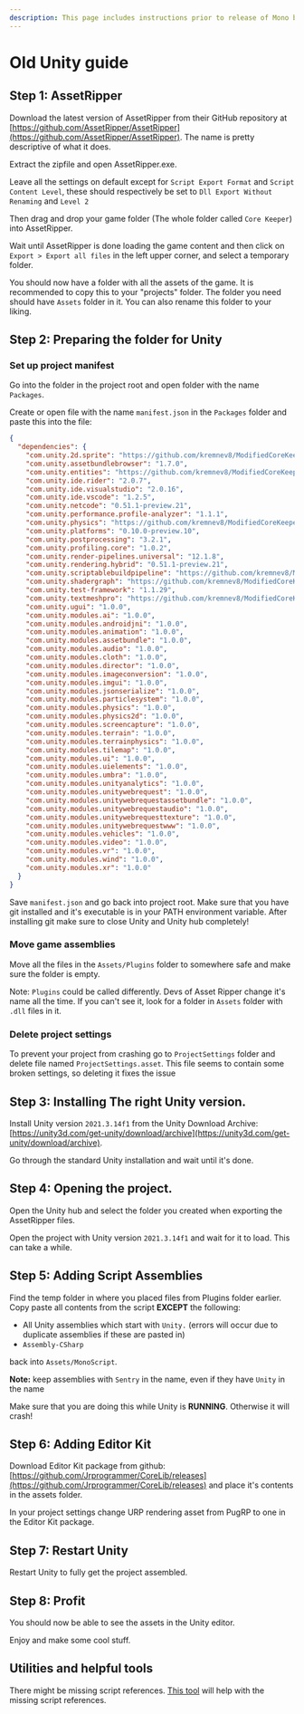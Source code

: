 ```yaml
---
description: This page includes instructions prior to release of Mono build of the game
---
```


# Old Unity guide

## Step 1: AssetRipper

Download the latest version of AssetRipper from their GitHub repository at [https://github.com/AssetRipper/AssetRipper](https://github.com/AssetRipper/AssetRipper). The name is pretty descriptive of what it does.

Extract the zipfile and open AssetRipper.exe.

Leave all the settings on default except for `Script Export Format` and `Script Content Level`, these should respectively be set to `Dll Export Without Renaming` and `Level 2`

Then drag and drop your game folder (The whole folder called `Core Keeper`) into AssetRipper.

Wait until AssetRipper is done loading the game content and then click on `Export > Export all files` in the left upper corner, and select a temporary folder.

You should now have a folder with all the assets of the game. It is recommended to copy this to your "projects" folder. The folder you need should have `Assets` folder in it. You can also rename this folder to your liking.

## Step 2: Preparing the folder for Unity

### Set up project manifest

Go into the folder in the project root and open folder with the name `Packages`.

Create or open file with the name `manifest.json` in the `Packages` folder and paste this into the file:

```json
{
  "dependencies": {
    "com.unity.2d.sprite": "https://github.com/kremnev8/ModifiedCoreKeeperPackages.git?path=/com.unity.2d.sprite@1.0.0",
    "com.unity.assetbundlebrowser": "1.7.0",
    "com.unity.entities": "https://github.com/kremnev8/ModifiedCoreKeeperPackages.git?path=/com.unity.entities@0.51.1-preview.21",
    "com.unity.ide.rider": "2.0.7",
    "com.unity.ide.visualstudio": "2.0.16",
    "com.unity.ide.vscode": "1.2.5",
    "com.unity.netcode": "0.51.1-preview.21",
    "com.unity.performance.profile-analyzer": "1.1.1",
    "com.unity.physics": "https://github.com/kremnev8/ModifiedCoreKeeperPackages.git?path=/com.unity.physics@0.51.1-preview.21",
    "com.unity.platforms": "0.10.0-preview.10",
    "com.unity.postprocessing": "3.2.1",
    "com.unity.profiling.core": "1.0.2",
    "com.unity.render-pipelines.universal": "12.1.8",
    "com.unity.rendering.hybrid": "0.51.1-preview.21",
    "com.unity.scriptablebuildpipeline": "https://github.com/kremnev8/ModifiedCoreKeeperPackages.git?path=/com.unity.scriptablebuildpipeline@1.19.2",
    "com.unity.shadergraph": "https://github.com/kremnev8/ModifiedCoreKeeperPackages.git?path=/com.unity.shadergraph@12.1.8",
    "com.unity.test-framework": "1.1.29",
    "com.unity.textmeshpro": "https://github.com/kremnev8/ModifiedCoreKeeperPackages.git?path=/com.unity.textmeshpro@3.0.6",
    "com.unity.ugui": "1.0.0",
    "com.unity.modules.ai": "1.0.0",
    "com.unity.modules.androidjni": "1.0.0",
    "com.unity.modules.animation": "1.0.0",
    "com.unity.modules.assetbundle": "1.0.0",
    "com.unity.modules.audio": "1.0.0",
    "com.unity.modules.cloth": "1.0.0",
    "com.unity.modules.director": "1.0.0",
    "com.unity.modules.imageconversion": "1.0.0",
    "com.unity.modules.imgui": "1.0.0",
    "com.unity.modules.jsonserialize": "1.0.0",
    "com.unity.modules.particlesystem": "1.0.0",
    "com.unity.modules.physics": "1.0.0",
    "com.unity.modules.physics2d": "1.0.0",
    "com.unity.modules.screencapture": "1.0.0",
    "com.unity.modules.terrain": "1.0.0",
    "com.unity.modules.terrainphysics": "1.0.0",
    "com.unity.modules.tilemap": "1.0.0",
    "com.unity.modules.ui": "1.0.0",
    "com.unity.modules.uielements": "1.0.0",
    "com.unity.modules.umbra": "1.0.0",
    "com.unity.modules.unityanalytics": "1.0.0",
    "com.unity.modules.unitywebrequest": "1.0.0",
    "com.unity.modules.unitywebrequestassetbundle": "1.0.0",
    "com.unity.modules.unitywebrequestaudio": "1.0.0",
    "com.unity.modules.unitywebrequesttexture": "1.0.0",
    "com.unity.modules.unitywebrequestwww": "1.0.0",
    "com.unity.modules.vehicles": "1.0.0",
    "com.unity.modules.video": "1.0.0",
    "com.unity.modules.vr": "1.0.0",
    "com.unity.modules.wind": "1.0.0",
    "com.unity.modules.xr": "1.0.0"
  }
}
```

Save `manifest.json` and go back into project root. Make sure that you have git installed and it's executable is in your PATH environment variable. After installing git make sure to close Unity and Unity hub completely!

### Move game assemblies

Move all the files in the `Assets/Plugins` folder to somewhere safe and make sure the folder is empty.

Note: `Plugins` could be called differently. Devs of Asset Ripper change it's name all the time. If you can't see it, look for a folder in `Assets` folder with `.dll` files in it.

### Delete project settings

To prevent your project from crashing go to `ProjectSettings` folder and delete file named `ProjectSettings.asset`. This file seems to contain some broken settings, so deleting it fixes the issue

## Step 3: Installing The right Unity version.

Install Unity version `2021.3.14f1` from the Unity Download Archive: [https://unity3d.com/get-unity/download/archive](https://unity3d.com/get-unity/download/archive).

Go through the standard Unity installation and wait until it's done.

## Step 4: Opening the project.

Open the Unity hub and select the folder you created when exporting the AssetRipper files.

Open the project with Unity version `2021.3.14f1` and wait for it to load. This can take a while.

## Step 5: Adding Script Assemblies

Find the temp folder in where you placed files from Plugins folder earlier. Copy paste all contents from the script **EXCEPT** the following:

* All Unity assemblies which start with `Unity.` (errors will occur due to duplicate assemblies if these are pasted in)
* `Assembly-CSharp`

back into `Assets/MonoScript`.&#x20;

**Note:** keep assemblies with `Sentry` in the name, even if they have `Unity` in the name

Make sure that you are doing this while Unity is **RUNNING**. Otherwise it will crash!

## Step 6: Adding Editor Kit

Download Editor Kit package from github: [https://github.com/Jrprogrammer/CoreLib/releases](https://github.com/Jrprogrammer/CoreLib/releases) and place it's contents in the assets folder.

In your project settings change URP rendering asset from PugRP to one in the Editor Kit package.

## Step 7: Restart Unity

Restart Unity to fully get the project assembled.

## Step 8: Profit

You should now be able to see the assets in the Unity editor.

Enjoy and make some cool stuff.&#x20;

## Utilities and helpful tools

There might be missing script references. [This tool](https://assetstore.unity.com/packages/tools/utilities/ng-missing-script-recovery-102272) will help with the missing script references.
